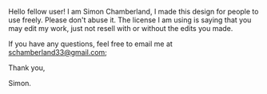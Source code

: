 Hello fellow user! I am Simon Chamberland, I made this design for people to use freely. Please don't abuse it. The license I am using is saying that you may edit my work, just not resell with or without the edits you made.

If you have any questions, feel free to email me at schamberland33@gmail.com;

Thank you,

Simon.
